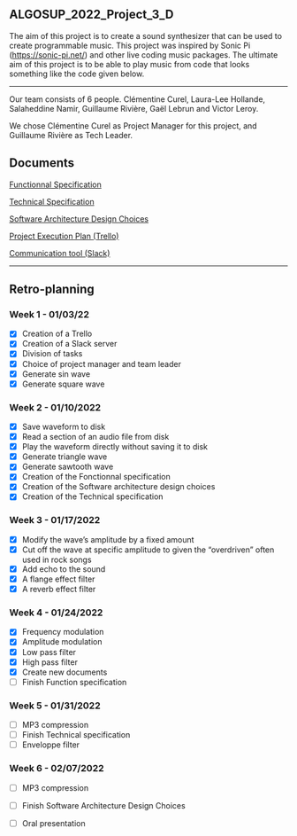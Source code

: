 ## ALGOSUP_2022_Project_3_D

The aim of this project is to create a sound synthesizer that can be used to create programmable music. 
This project was inspired by Sonic Pi (https://sonic-pi.net/) and other live coding music packages. 
The ultimate aim of this project is to be able to play music from code that looks something like the code given below.

<hr>

Our team consists of 6 people. Clémentine Curel, Laura-Lee Hollande, Salaheddine Namir, Guillaume Rivière, Gaël Lebrun and Victor Leroy.

We chose Clémentine Curel as Project Manager for this project, and Guillaume Rivière as Tech Leader.



## Documents

[Functionnal Specification](https://github.com/Clementine951/ALGOSUP_2022_Project_3_D/blob/main/Documents/Functionnal.md)

[Technical Specification](https://github.com/Clementine951/ALGOSUP_2022_Project_3_D/blob/main/Documents/Technical.md)

[Software Architecture Design Choices](https://github.com/Clementine951/ALGOSUP_2022_Project_3_D/blob/main/Documents/SADC.md)

[Project Execution Plan (Trello)](https://trello.com/invite/b/Dlhygf5L/56e58689f9569317c5e523aa5f6a8c66/algosup2022project3d)

[Communication tool (Slack)](https://join.slack.com/t/algosup2022project3d/shared_invite/zt-111zfj7eu-6UUuILikDJtFFbMu5tNqcg)


<hr>

## Retro-planning

###  Week 1 - 01/03/22

- [x] Creation of a Trello
- [x] Creation of a Slack server
- [x] Division of tasks
- [x] Choice of project manager and team leader
- [x] Generate sin wave
- [x] Generate square wave

### Week 2 - 01/10/2022

- [x] Save waveform to disk
- [x] Read a section of an audio file from disk
- [x] Play the waveform directly without saving it to disk
- [x] Generate triangle wave
- [x] Generate sawtooth wave
- [x] Creation of the Fonctionnal specification
- [x] Creation of the Software architecture design choices
- [x] Creation of the Technical specification

### Week 3 - 01/17/2022

- [x] Modify the wave’s amplitude by a fixed amount
- [x] Cut off the wave at specific amplitude to given the “overdriven” often used in rock songs
- [x] Add echo to the sound
- [x] A flange effect filter
- [x] A reverb effect filter

### Week 4 - 01/24/2022

- [x] Frequency modulation
- [x] Amplitude modulation
- [x] Low pass filter
- [x] High pass filter
- [x] Create new documents 
- [ ] Finish Function specification

### Week 5 - 01/31/2022

- [ ] MP3 compression
- [ ] Finish Technical specification
- [ ] Enveloppe filter

### Week 6 - 02/07/2022

- [ ] MP3 compression
- [ ] Finish Software Architecture Design Choices
- [ ] Oral presentation

